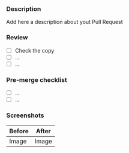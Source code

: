 ### Description

Add here a description about yout Pull Request

### Review

- [ ] Check the copy
- [ ] ...
- [ ] ...

### Pre-merge checklist

- [ ] ...
- [ ] ...

### Screenshots

| Before | After |
| ------ | ----- |
| Image  | Image |
